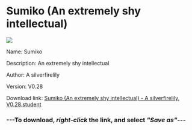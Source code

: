 # Sumiko (An extremely shy intellectual)

<img src = "https://raw.githubusercontent.com/Arbiter1223/Koukou-Gurashi-Custom-Students/master/Students/Files/Sumiko%20(An%20extremely%20shy%20intellectual).png">

Name: Sumiko

Description: An extremely shy intellectual

Author: A silverfirelily

Version: V0.28

Download link: <a href="https://raw.githubusercontent.com/Arbiter1223/Koukou-Gurashi-Custom-Students/master/Students/Files/Sumiko%20(An%20extremely%20shy%20intellectual)%20-%20A%20silverfirelily%2C%20V0.28.student">Sumiko (An extremely shy intellectual) - A silverfirelily, V0.28.student</a>

### ---**To download, _right-click_ the link, and select _"Save as"_**---

